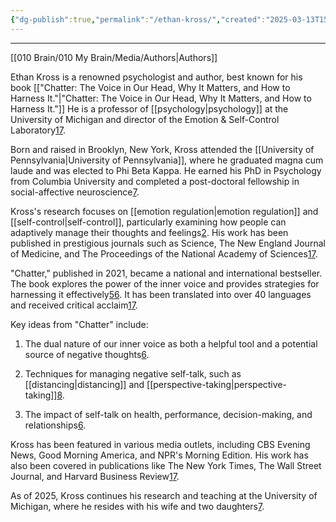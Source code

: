 ```yaml
---
{"dg-publish":true,"permalink":"/ethan-kross/","created":"2025-03-13T15:05:22.000-04:00","updated":"2025-03-20T14:59:25.000-04:00"}
---
```



---

[[010 Brain/010 My Brain/Media/Authors\|Authors]]

Ethan Kross is a renowned psychologist and author, best known for his book [["Chatter: The Voice in Our Head, Why It Matters, and How to Harness It."\|"Chatter: The Voice in Our Head, Why It Matters, and How to Harness It."]] He is a professor of [[psychology\|psychology]] at the University of Michigan and director of the Emotion & Self-Control Laboratory[1](https://michiganross.umich.edu/faculty-research/faculty/ethan-kross)[7](https://www.ethankross.com/about).

Born and raised in Brooklyn, New York, Kross attended the [[University of Pennsylvania\|University of Pennsylvania]], where he graduated magna cum laude and was elected to Phi Beta Kappa. He earned his PhD in Psychology from Columbia University and completed a post-doctoral fellowship in social-affective neuroscience[7](https://www.ethankross.com/about).

Kross's research focuses on [[emotion regulation\|emotion regulation]] and [[self-control\|self-control]], particularly examining how people can adaptively manage their thoughts and feelings[2](https://www.psychoftech.org/bioethankross). His work has been published in prestigious journals such as Science, The New England Journal of Medicine, and The Proceedings of the National Academy of Sciences[1](https://michiganross.umich.edu/faculty-research/faculty/ethan-kross)[7](https://www.ethankross.com/about).

"Chatter," published in 2021, became a national and international bestseller. The book explores the power of the inner voice and provides strategies for harnessing it effectively[5](https://www.goodreads.com/en/book/show/53330118-chatter)[6](https://achology.com/books/chatter-the-voice-in-our-head/). It has been translated into over 40 languages and received critical acclaim[1](https://michiganross.umich.edu/faculty-research/faculty/ethan-kross)[7](https://www.ethankross.com/about).

Key ideas from "Chatter" include:

1. The dual nature of our inner voice as both a helpful tool and a potential source of negative thoughts[6](https://achology.com/books/chatter-the-voice-in-our-head/).
    
2. Techniques for managing negative self-talk, such as [[distancing\|distancing]] and [[perspective-taking\|perspective-taking]][8](https://lifesapearl.com/nonfiction-book-review-chatter-by-ethan-kross/).
    
3. The impact of self-talk on health, performance, decision-making, and relationships[6](https://achology.com/books/chatter-the-voice-in-our-head/).
    

Kross has been featured in various media outlets, including CBS Evening News, Good Morning America, and NPR's Morning Edition. His work has also been covered in publications like The New York Times, The Wall Street Journal, and Harvard Business Review[1](https://michiganross.umich.edu/faculty-research/faculty/ethan-kross)[7](https://www.ethankross.com/about).

As of 2025, Kross continues his research and teaching at the University of Michigan, where he resides with his wife and two daughters[7](https://www.ethankross.com/about).